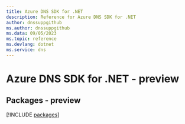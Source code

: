 ```yaml
---
title: Azure DNS SDK for .NET
description: Reference for Azure DNS SDK for .NET
author: dnssuppgithub
ms.author: dnssuppgithub
ms.data: 09/05/2023
ms.topic: reference
ms.devlang: dotnet
ms.service: dns
---
```

# Azure DNS SDK for .NET - preview
## Packages - preview
[!INCLUDE [packages](dns-index.md)]